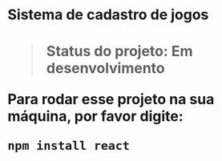 <h1>Sistema de cadastro de jogos<h1>

> Status do projeto: Em desenvolvimento

Para rodar esse projeto na sua máquina, por favor digite: 
```
npm install react
```
